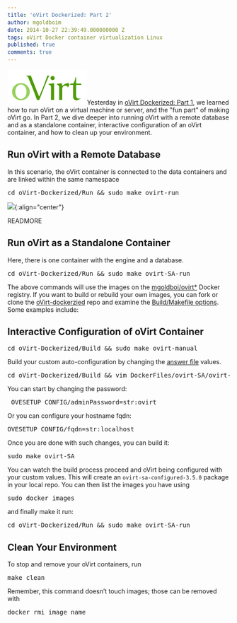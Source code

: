 ```yaml
---
title: 'oVirt Dockerized: Part 2'
author: mgoldboim
date: 2014-10-27 22:39:49.000000000 Z
tags: oVirt Docker container virtualization Linux
published: true
comments: true
---
```


![](/images/blog/oVirt-logo.png)Yesterday in [oVirt Dockerized: Part 1](/blog/2014/10/ovirt-dockerized/), we learned how to run oVirt on a virtual machine or server, and the "fun part" of making oVirt go. In Part 2, we dive deeper into running oVirt with a remote database and as a standalone container, interactive configuration of an oVirt container, and how to clean up your environment.

## Run oVirt with a Remote Database

In this scenario, the oVirt container is connected to the data containers and are linked within the same namespace

<pre>cd oVirt-Dockerized/Run && sudo make ovirt-run</pre>
![](/images/blog/ovirt-dockerized_newpt2.png){:align="center"}

READMORE

## Run oVirt as a Standalone Container

Here, there is one container with the engine and a database.

<pre>cd oVirt-Dockerized/Run && sudo make ovirt-SA-run</pre>

The above commands will use the images on the [mgoldboi/ovirt*](https://hub.docker.com/u/mgoldboi/) Docker registry. If you want to build or rebuild your own images, you can fork or clone the [oVirt-dockerzied](https://github.com/mgoldboi/oVirt-Dockerized) repo and examine the [Build/Makefile options](https://github.com/mgoldboi/oVirt-Dockerized/blob/master/Build/Makefile). Some examples include:

## Interactive Configuration of oVirt Container
    
<pre>cd oVirt-Dockerized/Build && sudo make ovirt-manual</pre>

Build your custom auto-configuration by changing the [answer file](https://github.com/mgoldboi/oVirt-Dockerized/blob/master/Build/DockerFiles/ovirt-SA/ovirt-engine-35-localdb.conf) values.

<pre>cd oVirt-Dockerized/Build && vim DockerFiles/ovirt-SA/ovirt-engine-35-localdb.conf</pre>

You can start by changing the password: 

<pre> OVESETUP_CONFIG/adminPassword=str:ovirt</pre>

Or you can configure your hostname fqdn: 

<pre>OVESETUP_CONFIG/fqdn=str:localhost</pre>

Once you are done with such changes, you can build it:

<pre>sudo make ovirt-SA</pre>

You can watch the build process proceed and oVirt being configured with your custom values. This will create an <code>ovirt-sa-configured-3.5.0</code> package in your local repo. You can then list the images you have using

<pre>sudo docker images</pre>

and finally make it run:

<pre>cd oVirt-Dockerized/Run && sudo make ovirt-SA-run</pre>

## Clean Your Environment

To stop and remove your oVirt containers, run 
    
<pre>make clean</pre>

Remember, this command doesn’t touch images; those can be removed with 
    
<pre>docker rmi image_name</pre>